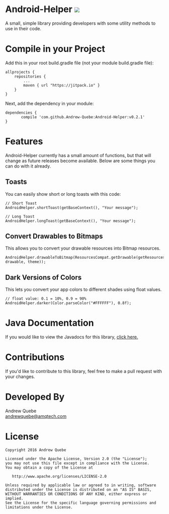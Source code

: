 # Android-Helper [![](https://jitpack.io/v/com.amqtech/Android-Helper.svg)](https://jitpack.io/#com.amqtech/Android-Helper)
A small, simple library providing developers with some utility methods to use in their code.

# Compile in your Project
Add this in your root build.gradle file (not your module build.gradle file):

```
allprojects {
	repositories {
		...
		maven { url "https://jitpack.io" }
	}
}
```

Next, add the dependency in your module:

```
dependencies {
	   compile 'com.github.Andrew-Quebe:Android-Helper:v0.2.1'
}
````

# Features
Android-Helper currently has a small amount of functions, but that will change as future releases become available. Below are some things you can do with it already.

## Toasts
You can easily show short or long toasts with this code:

```
// Short Toast
AndroidHelper.shortToast(getBaseContext(), "Your message");

// Long Toast
AndroidHelper.longToast(getBaseContext(), "Your message");
```

## Convert Drawables to Bitmaps
This allows you to convert your drawable resources into Bitmap resources.

```
AndroidHelper.drawableToBitmap(ResourcesCompat.getDrawable(getResources(), drawable, theme));
```

## Dark Versions of Colors
This lets you convert your app colors to different shades using float values.

```
// float value: 0.1 = 10%, 0.9 = 90%
AndroidHelper.darker(Color.parseColor("#FFFFFF"), 0.8f);
```

# Java Documentation
If you would like to view the Javadocs for this library, [click here.](https://cdn.rawgit.com/Andrew-Quebe/Android-Helper/master/javadoc/index.html)

# Contributions
If you'd like to contribute to this library, feel free to make a pull request with your changes. 

# Developed By
Andrew Quebe<br>
[andrewquebe@amqtech.com](mailto:andrewquebe@amqtech.com)

# License

```
Copyright 2016 Andrew Quebe

Licensed under the Apache License, Version 2.0 (the "License");
you may not use this file except in compliance with the License.
You may obtain a copy of the License at

   http://www.apache.org/licenses/LICENSE-2.0

Unless required by applicable law or agreed to in writing, software
distributed under the License is distributed on an "AS IS" BASIS,
WITHOUT WARRANTIES OR CONDITIONS OF ANY KIND, either express or implied.
See the License for the specific language governing permissions and
limitations under the License.
```

